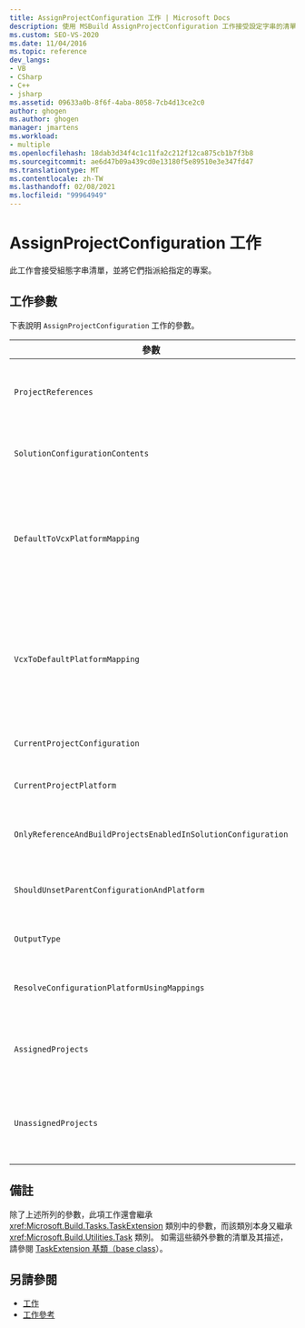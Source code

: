 ```yaml
---
title: AssignProjectConfiguration 工作 | Microsoft Docs
description: 使用 MSBuild AssignProjectConfiguration 工作接受設定字串的清單，並將它們指派給指定的專案。
ms.custom: SEO-VS-2020
ms.date: 11/04/2016
ms.topic: reference
dev_langs:
- VB
- CSharp
- C++
- jsharp
ms.assetid: 09633a0b-8f6f-4aba-8058-7cb4d13ce2c0
author: ghogen
ms.author: ghogen
manager: jmartens
ms.workload:
- multiple
ms.openlocfilehash: 18dab3d34f4c1c11fa2c212f12ca875cb1b7f3b8
ms.sourcegitcommit: ae6d47b09a439cd0e13180f5e89510e3e347fd47
ms.translationtype: MT
ms.contentlocale: zh-TW
ms.lasthandoff: 02/08/2021
ms.locfileid: "99964949"
---
```

# <a name="assignprojectconfiguration-task"></a>AssignProjectConfiguration 工作

此工作會接受組態字串清單，並將它們指派給指定的專案。

## <a name="task-parameters"></a>工作參數

 下表說明 `AssignProjectConfiguration` 工作的參數。

|參數|Description|
|---------------|-----------------|
|`ProjectReferences`|必要 <xref:Microsoft.Build.Framework.ITaskItem> `[]` 的輸入參數。<br /><br /> 要設定的專案。|
|`SolutionConfigurationContents`|選擇性的 `string` 輸出參數。<br /><br /> 包含 XML 字串，其中含有每個專案的專案組態。 工作會將組態指派給具名的專案。|
|`DefaultToVcxPlatformMapping`|選擇性的 `string` 輸出參數。<br /><br /> 包含以分號分隔的對應清單，這些對應是從大部分類型所使用之平台名稱到 *.vcxproj* 檔案所使用之平台名稱的對應。<br /><br /> 例如：<br /><br /> `"AnyCPU=Win32;X86=Win32;X64=X64"`|
|`VcxToDefaultPlatformMapping`|選擇性<br /><br /> `string` 輸出參數。<br /><br /> 包含從 .vcxproj 平臺名稱到大部分類型所使用之平臺名稱的對應清單（以分號分隔） *。*<br /><br /> 例如：<br /><br /> `"Win32=AnyCPU;X64=X64"`|
|`CurrentProjectConfiguration`|選擇性的 `string` 輸出參數。<br /><br /> 包含目前專案的組態。|
|`CurrentProjectPlatform`|選擇性的 `string` 輸出參數。<br /><br /> 包含目前專案的平台。|
|`OnlyReferenceAndBuildProjectsEnabledInSolutionConfiguration`|選擇性的 `bool` 輸出參數。<br /><br /> 包含旗標，指出即使已在專案組態中停用參考，還是應該建置它們。|
|`ShouldUnsetParentConfigurationAndPlatform`|選擇性的 `bool` 輸出參數。<br /><br /> 包含旗標，指出是否應該取消設定父組態與平台。|
|`OutputType`|選擇性的 `string` 輸出參數。<br /><br /> 包含專案的輸出類型。|
|`ResolveConfigurationPlatformUsingMappings`|選擇性的 `bool` 輸出參數。<br /><br /> 包含旗標，指出組建是否應該使用預設對應來解決專案參考中傳遞的組態與平台。|
|`AssignedProjects`|選擇性的 <xref:Microsoft.Build.Framework.ITaskItem>`[]` 輸出參數。<br /><br /> 包含已解析的參考路徑清單。|
|`UnassignedProjects`|選擇性的 <xref:Microsoft.Build.Framework.ITaskItem>`[]` 輸出參數。<br /><br /> 包含無法使用預先解析的輸出清單來解析的專案參考項目清單。|

## <a name="remarks"></a>備註

 除了上述所列的參數，此項工作還會繼承 <xref:Microsoft.Build.Tasks.TaskExtension> 類別中的參數，而該類別本身又繼承 <xref:Microsoft.Build.Utilities.Task> 類別。 如需這些額外參數的清單及其描述，請參閱 [TaskExtension 基類（base class](../msbuild/taskextension-base-class.md)）。

## <a name="see-also"></a>另請參閱

- [工作](../msbuild/msbuild-tasks.md)
- [工作參考](../msbuild/msbuild-task-reference.md)
